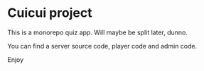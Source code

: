 # Cuicui project

This is a monorepo quiz app. Will maybe be split later, dunno.

You can find a server source code, player code and admin code. 

Enjoy